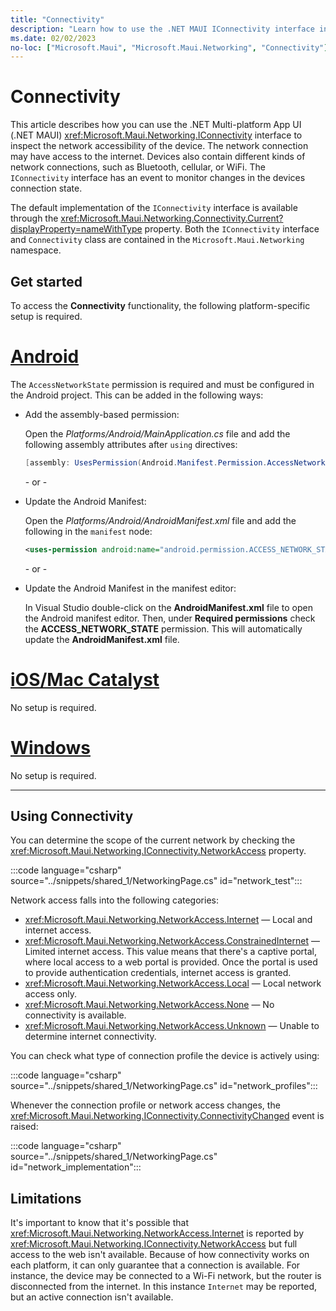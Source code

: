 ```yaml
---
title: "Connectivity"
description: "Learn how to use the .NET MAUI IConnectivity interface in the Microsoft.Maui.Networking namespace. With this interface, you can determine if you can communicate with the internet and which network devices are connected"
ms.date: 02/02/2023
no-loc: ["Microsoft.Maui", "Microsoft.Maui.Networking", "Connectivity"]
---
```


# Connectivity

This article describes how you can use the .NET Multi-platform App UI (.NET MAUI) <xref:Microsoft.Maui.Networking.IConnectivity> interface to inspect the network accessibility of the device. The network connection may have access to the internet. Devices also contain different kinds of network connections, such as Bluetooth, cellular, or WiFi. The `IConnectivity` interface has an event to monitor changes in the devices connection state.

The default implementation of the `IConnectivity` interface is available through the <xref:Microsoft.Maui.Networking.Connectivity.Current?displayProperty=nameWithType> property. Both the `IConnectivity` interface and `Connectivity` class are contained in the `Microsoft.Maui.Networking` namespace.

## Get started

To access the **Connectivity** functionality, the following platform-specific setup is required.

<!-- markdownlint-disable MD025 -->
# [Android](#tab/android)

The `AccessNetworkState` permission is required and must be configured in the Android project. This can be added in the following ways:

- Add the assembly-based permission:

  Open the _Platforms/Android/MainApplication.cs_ file and add the following assembly attributes after `using` directives:

  ```csharp
  [assembly: UsesPermission(Android.Manifest.Permission.AccessNetworkState)]
  ```

  \- or -

- Update the Android Manifest:

  Open the _Platforms/Android/AndroidManifest.xml_ file and add the following in the `manifest` node:

  ```xml
  <uses-permission android:name="android.permission.ACCESS_NETWORK_STATE" />
  ```

  \- or -

- Update the Android Manifest in the manifest editor:

  In Visual Studio double-click on the **AndroidManifest.xml** file to open the Android manifest editor. Then, under **Required permissions** check the **ACCESS_NETWORK_STATE** permission. This will automatically update the **AndroidManifest.xml** file.

# [iOS/Mac Catalyst](#tab/macios)

No setup is required.

# [Windows](#tab/windows)

No setup is required.

-----
<!-- markdownlint-enable MD025 -->

## Using Connectivity

You can determine the scope of the current network by checking the <xref:Microsoft.Maui.Networking.IConnectivity.NetworkAccess> property.

:::code language="csharp" source="../snippets/shared_1/NetworkingPage.cs" id="network_test":::

Network access falls into the following categories:

- <xref:Microsoft.Maui.Networking.NetworkAccess.Internet> &mdash; Local and internet access.
- <xref:Microsoft.Maui.Networking.NetworkAccess.ConstrainedInternet> &mdash; Limited internet access. This value means that there's a captive portal, where local access to a web portal is provided. Once the portal is used to provide authentication credentials, internet access is granted.
- <xref:Microsoft.Maui.Networking.NetworkAccess.Local> &mdash; Local network access only.
- <xref:Microsoft.Maui.Networking.NetworkAccess.None> &mdash; No connectivity is available.
- <xref:Microsoft.Maui.Networking.NetworkAccess.Unknown> &mdash; Unable to determine internet connectivity.

You can check what type of connection profile the device is actively using:

:::code language="csharp" source="../snippets/shared_1/NetworkingPage.cs" id="network_profiles":::

Whenever the connection profile or network access changes, the <xref:Microsoft.Maui.Networking.IConnectivity.ConnectivityChanged> event is raised:

:::code language="csharp" source="../snippets/shared_1/NetworkingPage.cs" id="network_implementation":::

## Limitations

It's important to know that it's possible that <xref:Microsoft.Maui.Networking.NetworkAccess.Internet> is reported by <xref:Microsoft.Maui.Networking.IConnectivity.NetworkAccess> but full access to the web isn't available. Because of how connectivity works on each platform, it can only guarantee that a connection is available. For instance, the device may be connected to a Wi-Fi network, but the router is disconnected from the internet. In this instance `Internet` may be reported, but an active connection isn't available.
